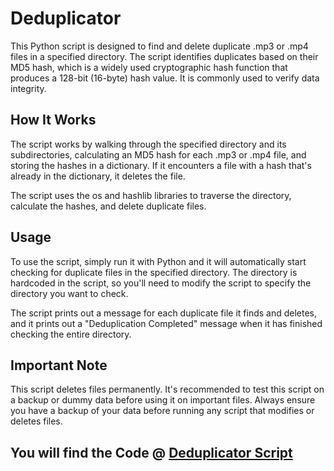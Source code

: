 # Deduplicator

This Python script is designed to find and delete duplicate .mp3 or .mp4 files in a specified directory. The script identifies duplicates based on their MD5 hash, which is a widely used cryptographic hash function that produces a 128-bit (16-byte) hash value. It is commonly used to verify data integrity.

## How It Works

The script works by walking through the specified directory and its subdirectories, calculating an MD5 hash for each .mp3 or .mp4 file, and storing the hashes in a dictionary. If it encounters a file with a hash that's already in the dictionary, it deletes the file.

The script uses the os and hashlib libraries to traverse the directory, calculate the hashes, and delete duplicate files.

## Usage

To use the script, simply run it with Python and it will automatically start checking for duplicate files in the specified directory. The directory is hardcoded in the script, so you'll need to modify the script to specify the directory you want to check.

The script prints out a message for each duplicate file it finds and deletes, and it prints out a "Deduplication Completed" message when it has finished checking the entire directory.

## Important Note

This script deletes files permanently. It's recommended to test this script on a backup or dummy data before using it on important files. Always ensure you have a backup of your data before running any script that modifies or deletes files.

## You will find the Code @ [Deduplicator Script](https://github.com/olatunji-weber/deduplicator/blob/master/deduplicator.py)
